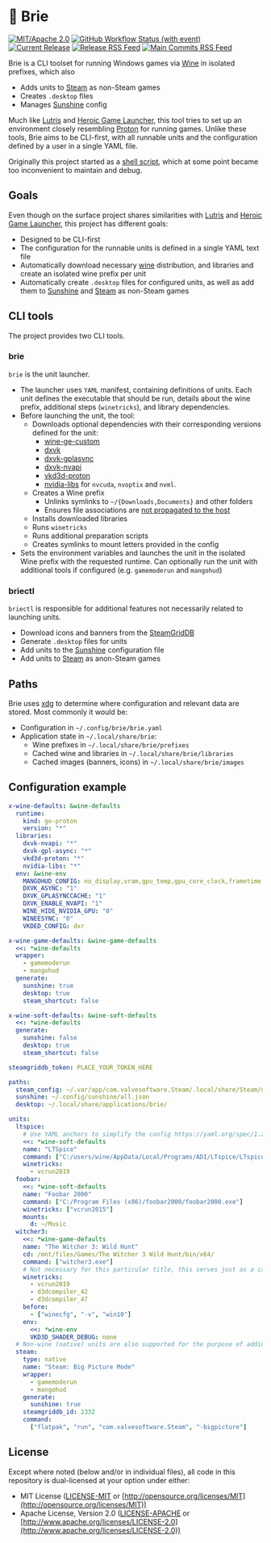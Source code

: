 # 🧀 Brie

[![MIT/Apache 2.0](https://img.shields.io/badge/license-MIT%2FApache-blue.svg)](https://github.com/nikarh/brie#license)
[![GitHub Workflow Status (with event)](https://img.shields.io/github/actions/workflow/status/nikarh/brie/main)](https://github.com/nikarh/brie/actions/workflows/main.yaml)
[![Current Release](https://img.shields.io/github/release/nikarh/brie.svg)](https://github.com/nikarh/brie/releases)
[![Release RSS Feed](https://img.shields.io/badge/rss-releases-ffa500?logo=rss)](https://github.com/nikarh/brie/releases.atom)
[![Main Commits RSS Feed](https://img.shields.io/badge/rss-commits-ffa500?logo=rss)](https://github.com/nikarh/brie/commits/main.atom)

Brie is a CLI toolset for running Windows games via [Wine] in isolated prefixes, which also
  - Adds units to [Steam] as non-Steam games
  - Creates `.desktop` files
  - Manages [Sunshine] config

Much like [Lutris] and [Heroic Game Launcher], this tool tries to set up an environment closely resembling [Proton] for running games.
Unlike these tools, Brie aims to be CLI-first, with all runnable units and the configuration defined by a user in a single YAML file.

Originally this project started as a [shell script](https://github.com/nikarh/brie/blob/b4e09a0714f15c92a93504be32fba6428bd0dabf/play.sh), which at some point became too inconvenient to maintain and debug.

## Goals

Even though on the surface project shares similarities with [Lutris] and [Heroic Game Launcher], this project has different goals:

  - Designed to be CLI-first
  - The configuration for the runnable units is defined in a single YAML text file
  - Automatically download necessary [wine] distribution, and libraries and create an isolated wine prefix per unit
  - Automatically create `.desktop` files for configured units, as well as add them to [Sunshine] and [Steam] as non-Steam games

## CLI tools

The project provides two CLI tools.

### brie

`brie` is the unit launcher.

- The launcher uses `YAML` manifest, containing definitions of units. Each unit defines the executable that should be run, details about the wine prefix, additional steps (`winetricks`), and library dependencies.
- Before launching the unit, the tool:
  - Downloads optional dependencies with their corresponding versions defined for the unit:
    - [wine-ge-custom](https://github.com/GloriousEggroll/wine-ge-custom)
    - [dxvk](https://github.com/doitsujin/dxvk)
    - [dxvk-gplasync](https://gitlab.com/Ph42oN/dxvk-gplasync)
    - [dxvk-nvapi](https://github.com/jp7677/dxvk-nvapi)
    - [vkd3d-proton](https://github.com/HansKristian-Work/vkd3d-proton)
    - [nvidia-libs](https://github.com/SveSop/nvidia-libs) for `nvcuda`, `nvoptix` and `nvml`.
  - Creates a Wine prefix
    - Unlinks symlinks to `~/{Downloads,Documents}` and other folders
    - Ensures file associations are [not propagated to the host](https://wiki.winehq.org/FAQ#How_can_I_prevent_Wine_from_changing_the_filetype_associations_on_my_system_or_adding_unwanted_menu_entries.2Fdesktop_links.3F)
  - Installs downloaded libraries
  - Runs `winetricks`
  - Runs additional preparation scripts
  - Creates symlinks to mount letters provided in the config
- Sets the environment variables and launches the unit in the isolated Wine prefix with the requested runtime. Can optionally run the unit with additional tools if configured (e.g. `gamemoderun` and `mangohud`)

### briectl

`briectl` is responsible for additional features not necessarily related to launching units.

- Download icons and banners from the [SteamGridDB]
- Generate `.desktop` files for units
- Add units to the [Sunshine] configuration file
- Add units to [Steam] as anon-Steam games


## Paths

Brie uses [xdg] to determine where configuration and relevant data are stored.
Most commonly it would be:

 - Configuration in `~/.config/brie/brie.yaml`
 - Application state in `~/.local/share/brie`:
   - Wine prefixes in `~/.local/share/brie/prefixes`
   - Cached wine and libraries in `~/.local/share/brie/libraries`
   - Cached images (banners, icons) in `~/.local/share/brie/images`

## Configuration example

```yaml
x-wine-defaults: &wine-defaults
  runtime:
    kind: ge-proton
    version: "*"
  libraries:
    dxvk-nvapi: "*"
    dxvk-gpl-async: "*"
    vkd3d-proton: "*"
    nvidia-libs: "*"
  env: &wine-env
    MANGOHUD_CONFIG: no_display,vram,gpu_temp,gpu_core_clock,frametime
    DXVK_ASYNC: "1"
    DXVK_GPLASYNCCACHE: "1"
    DXVK_ENABLE_NVAPI: "1"
    WINE_HIDE_NVIDIA_GPU: "0"
    WINEESYNC: "0"
    VKDED_CONFIG: dxr

x-wine-game-defaults: &wine-game-defaults
  <<: *wine-defaults
  wrapper:
    - gamemoderun
    - mangohud
  generate:
    sunshine: true
    desktop: true
    steam_shortcut: false

x-wine-soft-defaults: &wine-soft-defaults
  <<: *wine-defaults
  generate:
    sunshine: false
    desktop: true
    steam_shortcut: false

steamgriddb_token: PLACE_YOUR_TOKEN_HERE

paths:
  steam_config: ~/.var/app/com.valvesoftware.Steam/.local/share/Steam/userdata/{YOUR_ID}/config
  sunshine: ~/.config/sunshine/all.json
  desktop: ~/.local/share/applications/brie/

units:
  ltspice:
    # Use YAML anchors to simplify the config https://yaml.org/spec/1.2.2/#3222-anchors-and-aliases
    <<: *wine-soft-defaults
    name: "LTSpice"
    command: ["C:/users/wine/AppData/Local/Programs/ADI/LTspice/LTspice.exe"]
    winetricks:
      - vcrun2019
  foobar:
    <<: *wine-soft-defaults
    name: "Foobar 2000"
    command: ["C:/Program Files (x86)/foobar2000/foobar2000.exe"]
    winetricks: ["vcrun2015"]
    mounts:
      d: ~/Music
  witcher3:
    <<: *wine-game-defaults
    name: "The Witcher 3: Wild Hunt"
    cd: /mnt/files/Games/The Witcher 3 Wild Hunt/bin/x64/
    command: ["witcher3.exe"]
    # Not necessary for this particular title, this serves just as a capability example:
    winetricks:
      - vcrun2019
      - d3dcompiler_42
      - d3dcompiler_47
    before:
      - ["winecfg", "-v", "win10"]
    env:
      <<: *wine-env
      VKD3D_SHADER_DEBUG: none
  # Non-wine (native) units are also supported for the purpose of adding them to sunshine config (or non-steam games)
  steam:
    type: native
    name: "Steam: Big Picture Mode"
    wrapper:
      - gamemoderun
      - mangohud
    generate:
      sunshine: true
    steamgriddb_id: 2332
    command:
      ["flatpak", "run", "com.valvesoftware.Steam", "-bigpicture"]
```

## License

Except where noted (below and/or in individual files), all code in this repository is dual-licensed at your option under either:

* MIT License ([LICENSE-MIT](LICENSE-MIT) or [http://opensource.org/licenses/MIT](http://opensource.org/licenses/MIT))
* Apache License, Version 2.0 ([LICENSE-APACHE](LICENSE-APACHE) or [http://www.apache.org/licenses/LICENSE-2.0](http://www.apache.org/licenses/LICENSE-2.0))

[Wine]: https://www.winehq.org/
[sunshine]: https://github.com/LizardByte/Sunshine
[Steam]: https://store.steampowered.com/
[SteamGridDB]: https://www.steamgriddb.com/
[Lutris]: https://lutris.net/
[Heroic Game Launcher]: https://heroicgameslauncher.com/
[Proton]: https://github.com/ValveSoftware/Proton
[xdg]: https://specifications.freedesktop.org/basedir-spec/basedir-spec-latest.html
